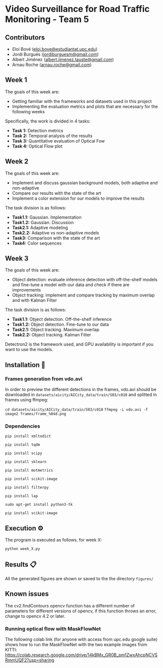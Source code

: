 # Video Surveillance for Road Traffic Monitoring - Team 5
## Contributors
- Eloi Bové (eloi.bove@estudiantat.upc.edu)
- Jordi Burgués (jordiburguesm@gmail.com)
- Albert Jiménez (albert.jimenez.tauste@gmail.com)
- Arnau Roche (arnau.roche@gmail.com)

## Week 1
The goals of this week are: 
- Getting familiar with the frameworks and datasets used in this project
- Implementing the evaluation metrics and plots that are necessary for the following weeks

Specifically, the work is divided in 4 tasks:
- **Task 1:** Detection metrics
- **Task 2:** Temporal analysis of the results
- **Task 3:** Quantitative evaluation of Optical Fow
- **Task 4:** Optical Flow plot


## Week 2
The goals of this week are:
 - Implement and discuss gaussian background models, both adaptive and non-adaptive
 - Compare our results with the state of the art
 - Implement a color extension for our models to improve the results

The task division is as follows:
 - **Task1.1:** Gaussian. Implementation
 - **Task1.2:** Gaussian. Discussion
 - **Task2.1:** Adaptive modeling 
 - **Task2.2:** Adaptive vs non-adaptive models
 - **Task3:** Comparison with the state of the art
 - **Task4:** Color sequences

## Week 3
The goals of this week are:
 - Object detection: evaluate inference detection with off-the-shelf models and fine-tune a model with our data and check if there are improvements
 - Object tracking: implement and compare tracking by maximum overlap and with Kalman Filter

The task division is as follows:
 - **Task1.1:** Object detection. Off-the-shelf inference
 - **Task1.2:** Object detection. Fine-tune to our data
 - **Task2.1:** Object tracking. Maximum overlap
 - **Task2.2:** Object tracking. Kalman Filter

Detectron2 is the framework used, and GPU availability is important if you want to use the models.

## Installation :wrench:
### Frames generation from vdo.avi
In order to preview the different detections in the frames, vdo.avi should be downloaded in `datasets/aicity/AICity_data/train/S03/c010` and splitted in frames using ffmpeg:

`cd datasets/aicity/AICity_data/train/S03/c010`
`ffmpeg -i vdo.avi -f image2 frames/frame_%04d.png`

### Dependencies
`pip install xmltodict`

`pip install tqdm`

`pip install scipy`

`pip install sklearn`

`pip install motmetrics`

`pip install scikit-image`

`pip install filterpy`

`pip install lap`

`sudo apt-get install python3-tk`

`pip install scikit-image`

  
## Execution  :gear:
The program is executed as follows, for week X:

`python week_X.py`

## Results :clipboard:
All the generated figures are shown or saved to the the directory `figures/`

## Known issues
The cv2.findContours opencv function has a different number of parameters for different versions of opencv, if this function throws an error, change to opencv 4.2 or later.

### Running optical flow with MaskFlowNet
The following colab link (for anyone with access from upc.edu google suite) shows how to run the MaskFlowNet with the two example images from KITTI:
https://colab.research.google.com/drive/14kBMx_GR0B_pm1ZwxAhcpNCVSRmmUQF2?usp=sharing